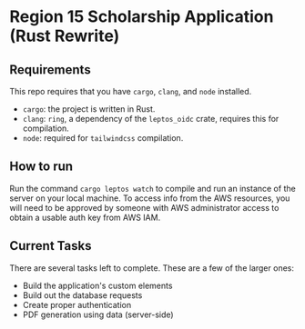 # Region 15 Scholarship Application (Rust Rewrite)

## Requirements
This repo requires that you have `cargo`, `clang`, and `node` installed.

- `cargo`: the project is written in Rust.
- `clang`: `ring`, a dependency of the `leptos_oidc` crate, requires this for compilation.
- `node`: required for `tailwindcss` compilation.

## How to run
Run the command `cargo leptos watch` to compile and run an instance of the server on your local machine. To access info
from the AWS resources, you will need to be approved by someone with AWS administrator access to obtain a usable auth
key from AWS IAM.

## Current Tasks
There are several tasks left to complete. These are a few of the larger ones:

- Build the application's custom elements
- Build out the database requests
- Create proper authentication
- PDF generation using data (server-side)
